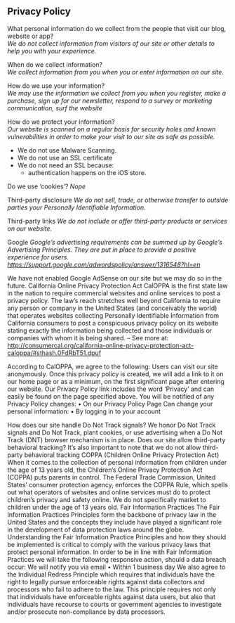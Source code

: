 ## Privacy Policy

What personal information do we collect from the people that visit our blog, website or app?  
_We do not collect information from visitors of our site or other details to help you with your experience._

When do we collect information?  
_We collect information from you when you or enter information on our site._

How do we use your information?  
_We may use the information we collect from you when you register, make a purchase, sign up for our newsletter, respond to a survey or marketing communication, surf the website_

How do we protect your information?  
_Our website is scanned on a regular basis for security holes and known vulnerabilities in order to make your visit to our site as safe as possible._
* We do not use Malware Scanning.
* We do not use an SSL certificate
* We do not need an SSL because:
  * authentication happens on the iOS store.

Do we use ‘cookies’?
_Nope_

Third-party disclosure
_We do not sell, trade, or otherwise transfer to outside parties your Personally Identifiable Information._

Third-party links
_We do not include or offer third-party products or services on our website._

Google
_Google’s advertising requirements can be summed up by Google’s Advertising Principles. They are put in place to provide a positive experience for users. https://support.google.com/adwordspolicy/answer/1316548?hl=en_

We have not enabled Google AdSense on our site but we may do so in the future.
California Online Privacy Protection Act
CalOPPA is the first state law in the nation to require commercial websites and online services to post a privacy policy. The law’s reach stretches well beyond California to require any person or company in the United States (and conceivably the world) that operates websites collecting Personally Identifiable Information from California consumers to post a conspicuous privacy policy on its website stating exactly the information being collected and those individuals or companies with whom it is being shared. – See more at: http://consumercal.org/california-online-privacy-protection-act-caloppa/#sthash.0FdRbT51.dpuf

According to CalOPPA, we agree to the following:
Users can visit our site anonymously.
Once this privacy policy is created, we will add a link to it on our home page or as a minimum, on the first significant page after entering our website.
Our Privacy Policy link includes the word ‘Privacy’ and can easily be found on the page specified above.
You will be notified of any Privacy Policy changes:
• On our Privacy Policy Page
Can change your personal information:
• By logging in to your account

How does our site handle Do Not Track signals?
We honor Do Not Track signals and Do Not Track, plant cookies, or use advertising when a Do Not Track (DNT) browser mechanism is in place.
Does our site allow third-party behavioral tracking?
It’s also important to note that we do not allow third-party behavioral tracking
COPPA (Children Online Privacy Protection Act)
When it comes to the collection of personal information from children under the age of 13 years old, the Children’s Online Privacy Protection Act (COPPA) puts parents in control. The Federal Trade Commission, United States’ consumer protection agency, enforces the COPPA Rule, which spells out what operators of websites and online services must do to protect children’s privacy and safety online.
We do not specifically market to children under the age of 13 years old.
Fair Information Practices
The Fair Information Practices Principles form the backbone of privacy law in the United States and the concepts they include have played a significant role in the development of data protection laws around the globe. Understanding the Fair Information Practice Principles and how they should be implemented is critical to comply with the various privacy laws that protect personal information.
In order to be in line with Fair Information Practices we will take the following responsive action, should a data breach occur:
We will notify you via email
• Within 1 business day
We also agree to the Individual Redress Principle which requires that individuals have the right to legally pursue enforceable rights against data collectors and processors who fail to adhere to the law. This principle requires not only that individuals have enforceable rights against data users, but also that individuals have recourse to courts or government agencies to investigate and/or prosecute non-compliance by data processors.
